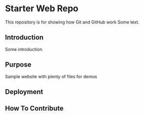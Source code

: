 # Starter Web Repo

This repository is for showing how Git and GitHub work
Some text.

## Introduction

Some introduction.

## Purpose

Sample website with plenty of files for demos

## Deployment

## How To Contribute
